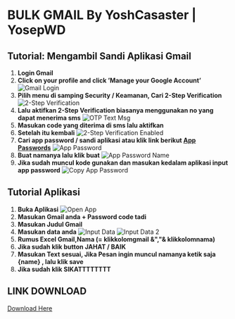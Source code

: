 # BULK GMAIL By YoshCasaster | YosepWD

## Tutorial: Mengambil Sandi Aplikasi Gmail

1. **Login Gmail**
2. **Click on your profile and click ’Manage your Google Account’**
   ![Gmail Login](https://www.edbmails.com/screenshots/imap/gmail-login.png)
3. **Pilih menu di samping Security / Keamanan, Cari 2-Step Verification**
   ![2-Step Verification](https://www.edbmails.com/screenshots/imap/click-2-step-verification-gmail.png)
4. **Lalu aktifkan 2-Step Verification biasanya menggunakan no yang dapat menerima sms**
   ![OTP Text Msg](https://www.edbmails.com/screenshots/imap/otp-text-msg.png)
5. **Masukan code yang diterima di sms lalu aktifkan**
6. **Setelah itu kembali**
   ![2-Step Verification Enabled](https://www.edbmails.com/screenshots/imap/2-step-verification-enabled.png)
7. **Cari app password / sandi aplikasi atau klik link berikut [App Passwords](https://myaccount.google.com/apppasswords)**
   ![App Password](https://www.edbmails.com/screenshots/imap/security-app-password.png)
8. **Buat namanya lalu klik buat**
   ![App Password Name](https://www.edbmails.com/screenshots/imap/app-password-name.png)
9. **Jika sudah muncul kode gunakan dan masukan kedalam aplikasi input app password**
   ![Copy App Password](https://www.edbmails.com/screenshots/imap/copy-app-password.png)

## Tutorial Aplikasi

1. **Buka Aplikasi**
   ![Open App](https://telegra.ph/file/647b43bf619419163414f.png)
2. **Masukan Gmail anda + Password code tadi**
3. **Masukan Judul Gmail**
4. **Masukan data anda**
   ![Input Data](https://telegra.ph/file/3277b645f36b7e5499229.png)
   ![Input Data 2](https://telegra.ph/file/3b4aa25123050b44ea79e.png)
5. **Rumus Excel Gmail,Nama (= klikkolomgmail &","& klikkolomnama)**
6. **Jika sudah klik button JAHAT / BAIK**
7. **Masukan Text sesuai, Jika Pesan ingin muncul namanya ketik saja {name} , lalu klik save**
8. **Jika sudah klik SIKATTTTTTTT**

## LINK DOWNLOAD

[Download Here](https://drive.google.com/file/d/15r6D6n-w622j3KEboJ24ySbrjMXRBf_n/view?usp=sharing)

